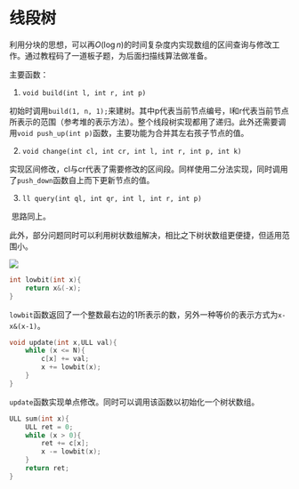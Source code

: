 # 线段树

利用分块的思想，可以再$O(\log n)$的时间复杂度内实现数组的区间查询与修改工作。通过教程码了一道板子题，为后面扫描线算法做准备。

主要函数：

1. `void build(int l, int r, int p)`

​        初始时调用`build(1, n, 1);`来建树。其中p代表当前节点编号，l和r代表当前节点所表示的范围（参考堆的表示方法）。整个线段树实现都用了递归。此外还需要调用`void push_up(int p)`函数，主要功能为合并其左右孩子节点的值。

2. `void change(int cl, int cr, int l, int r, int p, int k)`

​        实现区间修改，cl与cr代表了需要修改的区间段。同样使用二分法实现，同时调用了`push_down`函数自上而下更新节点的值。

3. `ll query(int ql, int qr, int l, int r, int p)`

​      思路同上。



此外，部分问题同时可以利用树状数组解决，相比之下树状数组更便捷，但适用范围小。

![](https://oi-wiki.org/ds/images/fenwick1.png)

```c++
int lowbit(int x){
    return x&(-x);
}
```

`lowbit`函数返回了一个整数最右边的1所表示的数，另外一种等价的表示方式为`x-x&(x-1)`。

```c++
void update(int x,ULL val){
    while (x <= N){
        c[x] += val;
        x += lowbit(x);
    }
}
```

`update`函数实现单点修改。同时可以调用该函数以初始化一个树状数组。

```c++
ULL sum(int x){
    ULL ret = 0;
    while (x > 0){
        ret += c[x];
        x -= lowbit(x);
    }
    return ret;
}
```

